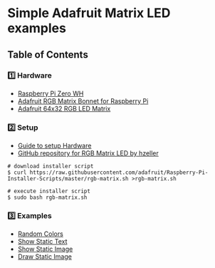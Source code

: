 # Simple Adafruit Matrix LED examples

## Table of Contents

### **:one: Hardware**
- [Raspberry Pi Zero WH ](https://www.adafruit.com/product/3708)
- [Adafruit RGB Matrix Bonnet for Raspberry Pi](https://www.adafruit.com/product/3211)
- [Adafruit 64x32 RGB LED Matrix](https://www.adafruit.com/?q=64x32+RGB+LED+Matrix&sort=BestMatch)

### **:two: Setup**
- [Guide to setup Hardware](https://learn.adafruit.com/adafruit-rgb-matrix-bonnet-for-raspberry-pi)
- [GitHub repository for RGB Matrix LED by hzeller](https://github.com/hzeller/rpi-rgb-led-matrix)

```shell
# download installer script
$ curl https://raw.githubusercontent.com/adafruit/Raspberry-Pi-Installer-Scripts/master/rgb-matrix.sh >rgb-matrix.sh

# execute installer script
$ sudo bash rgb-matrix.sh
```

### **:three: Examples**
- [Random Colors](./ShowRandomColors.py)
- [Show Static Text](./ShowStaticText.py)
- [Show Static Image](./ShowStaticImage.py)
- [Draw Static Image](./DrawStaticImage.py)

